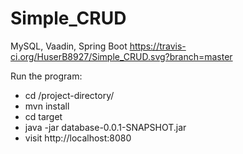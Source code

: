 # Simple_CRUD
MySQL, Vaadin, Spring Boot
https://travis-ci.org/HuserB8927/Simple_CRUD.svg?branch=master

Run the program:

- cd /project-directory/
- mvn install
- cd target
- java -jar database-0.0.1-SNAPSHOT.jar
- visit http://localhost:8080

